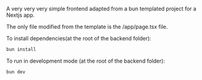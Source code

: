 A very very very simple frontend adapted from a bun templated project for a Nextjs app.

The only file modified from the template is the /app/page.tsx file.

To install dependencies(at the root of the backend folder):

```bash
bun install
```

To run in development mode (at the root of the backend folder):
```bash
bun dev
```